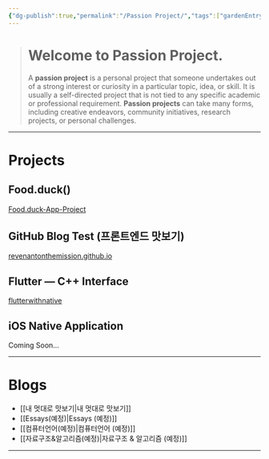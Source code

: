 ```yaml
---
{"dg-publish":true,"permalink":"/Passion Project/","tags":["gardenEntry"],"created":"2024-02-05T19:54:15.233+09:00","updated":"2024-02-21T11:12:43.720+09:00"}
---
```



>   # Welcome to Passion Project.
>   
>   A **passion project** is a personal project that someone undertakes out of a strong interest or curiosity in a particular topic, idea, or skill.  It is usually a self-directed project that is not tied to any specific academic or professional requirement.  **Passion projects** can take many forms, including creative endeavors, community initiatives, research projects, or personal challenges.
---

# Projects

## Food.duck()

[Food.duck-App-Project](https://github.com/JennaEscher/Food.duck-App-Project)

## GitHub Blog Test (프론트엔드 맛보기)

[revenantonthemission.github.io](https://github.com/revenantonthemission/revenantonthemission.github.io)

## Flutter — C++ Interface

[flutterwithnative](https://github.com/revenantonthemission/flutterwithnative)

## iOS Native Application

Coming Soon…

---
# Blogs
+ [[내 멋대로 맛보기\|내 멋대로 맛보기]]
+ [[Essays(예정)\|Essays (예정)]]
+ [[컴퓨터언어(예정)\|컴퓨터언어 (예정)]]
+ [[자료구조&알고리즘(예정)\|자료구조 & 알고리즘 (예정)]]
---
